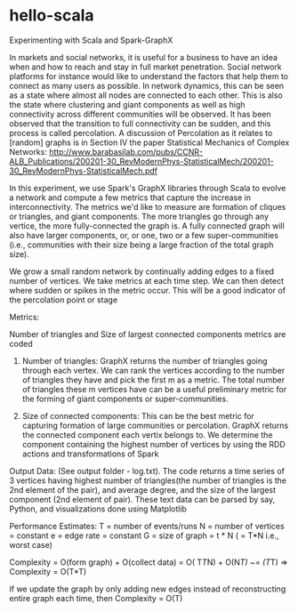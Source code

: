 # hello-scala
Experimenting with Scala and Spark-GraphX

In markets and social networks, it is useful for a business to have an idea when and how to reach and stay in full market penetration. Social network platforms for instance would like to understand the factors that help them to connect as many users as possible. In network dynamics, this can be seen as a state where almost all nodes are connected to each other. This is also the state where clustering and giant components as well as high connectivity across different communities will be observed. It has been observed that the transition to full connectivity can be sudden, and this process is called percolation. A discussion of Percolation as it relates to [random] graphs is in Section IV the paper Statistical Mechanics of Complex Networks: 
http://www.barabasilab.com/pubs/CCNR-ALB_Publications/200201-30_RevModernPhys-StatisticalMech/200201-30_RevModernPhys-StatisticalMech.pdf

In this experiment, we use Spark's GraphX libraries through Scala to evolve a network and compute a few metrics that capture the increase in interconnectivity. The metrics we'd like to measure are formation of cliques or triangles, and giant components. The more triangles go through any vertice, the more fully-connected the graph is. A fully connected graph will also have larger components, or, or one, two or a few super-communities (i.e., communities with their size being a large fraction of the total graph size).

We grow a small random network by continually adding edges to a fixed number of vertices. We take metrics at each time step. We can then detect where sudden or spikes in the metric occur. This will be a good indicator of the percolation point or stage

Metrics: 

Number of triangles and Size of largest connected components metrics are coded

1. Number of triangles: GraphX returns the number of triangles going through each vertex. We can rank the vertices according to the number of triangles they have and pick the first m as a metric. The total number of triangles these m vertices have can be a useful preliminary metric for the forming of giant components or super-communities. 

2. Size of connected components: This can be the best metric for capturing formation of large communities or percolation. GraphX returns the connected component each vertix belongs to. We determine the component containing the highest number of vertices by using the RDD actions and transformations of Spark 


Output Data:
(See output folder - log.txt). The code returns a time series of 3 vertices having highest number of triangles(the number of triangles is the 2nd element of the pair), and average degree, and the size of the largest component (2nd element of pair). These text data can be parsed by say, Python, and visualizations done using Matplotlib

Performance Estimates:
T = number of events/runs
N = number of vertices = constant
e = edge rate = constant
G =  size of graph = t * N ( = T*N i.e., worst case) 

Complexity = O(form graph) + O(collect data) =  O( T*T*N) + O(N*T) ~= (T*T)
=> Complexity = O(T*T) 

If we update the graph by only adding new edges instead of reconstructing entire graph each time, then 
Complexity = O(T)
            
 

